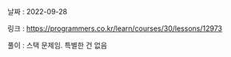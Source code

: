 날짜 : 2022-09-28

링크 : https://programmers.co.kr/learn/courses/30/lessons/12973

풀이 :
스택 문제임. 특별한 건 없음
